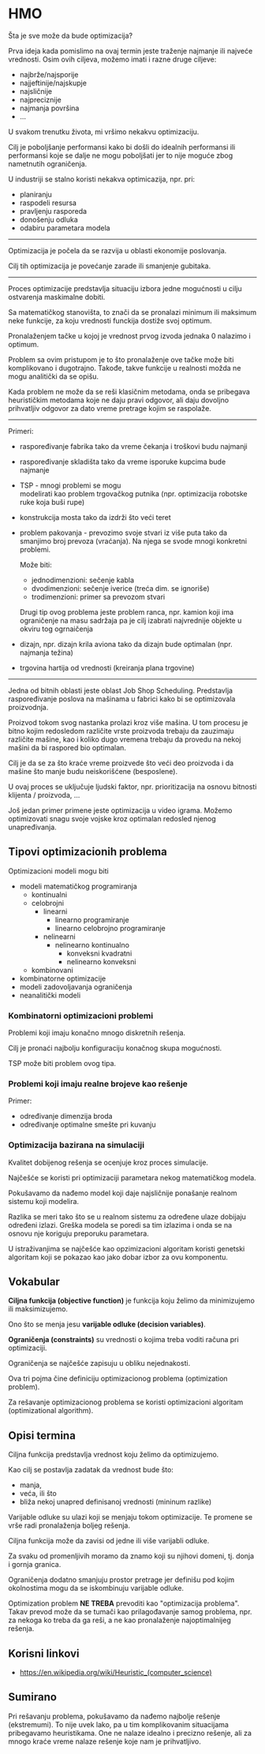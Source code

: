 # HMO

Šta je sve može da bude optimizacija?

Prva ideja kada pomislimo na ovaj 
termin jeste traženje najmanje ili 
najveće vrednosti. Osim ovih ciljeva,
možemo imati i razne druge ciljeve:
* najbrže/najsporije
* najjeftinije/najskupje
* najsličnije
* najpreciznije
* najmanja površina
* ...

U svakom trenutku života, mi vršimo 
nekakvu optimizaciju.

Cilj je poboljšanje performansi kako bi
došli do idealnih performansi ili 
performansi koje se dalje ne mogu 
poboljšati jer to nije moguće zbog 
nametnutih ograničenja.


U industriji se stalno koristi nekakva 
optimicazija, npr. pri:
* planiranju
* raspodeli resursa
* pravljenju rasporeda
* donošenju odluka
* odabiru parametara modela


---

Optimizacija je počela da se razvija u 
oblasti ekonomije poslovanja. 

Cilj tih optimizacija je povećanje 
zarade ili smanjenje gubitaka.


---

Proces optimizacije predstavlja 
situaciju izbora jedne mogućnosti u 
cilju ostvarenja maskimalne dobiti.


Sa matematičkog stanovišta, to znači da
se pronalazi minimum ili maksimum neke 
funkcije, za koju vrednosti funckija
dostiže svoj optimum.

Pronalaženjem tačke u kojoj je vrednost
prvog izvoda jednaka 0 nalazimo i 
optimum. 

Problem sa ovim pristupom je to što
pronalaženje ove tačke može biti
komplikovano i dugotrajno. Takođe,
takve funkcije u realnosti možda ne 
mogu analitički da se opišu.


Kada problem ne može da se reši 
klasičnim metodama, onda se pribegava
heurističkim metodama koje ne daju 
pravi odgovor, ali daju dovoljno
prihvatljiv odgovor za dato vreme
pretrage kojim se raspolaže.


---

Primeri:
* raspoređivanje fabrika tako da vreme
  čekanja i troškovi budu najmanji
* raspoređivanje skladišta tako da vreme
  isporuke kupcima bude najmanje
* TSP - mnogi problemi se mogu    
        modelirati kao problem 
        trgovačkog putnika
        (npr. optimizacija robotske
        ruke koja buši rupe)
* konstrukcija mosta tako da izdrži što
  veći teret
* problem pakovanja - prevozimo svoje
  stvari iz više puta tako da smanjimo 
  broj prevoza (vraćanja). Na njega 
  se svode mnogi konkretni problemi.

  Može biti:
  - jednodimenzioni: 
    sečenje kabla
  - dvodimenzioni: 
    sečenje iverice (treća dim. se 
    ignoriše)
  - trodimenzioni: primer sa prevozom stvari
 
  Drugi tip ovog problema jeste problem
  ranca, npr. kamion koji ima 
  ograničenje na masu sadržaja pa je 
  cilj izabrati najvrednije objekte u 
  okviru tog ogrnaičenja
* dizajn, npr. dizajn krila aviona tako
  da dizajn bude optimalan (npr. 
  najmanja težina)
* trgovina hartija od vrednosti 
  (kreiranja plana trgovine)

---

Jedna od bitnih oblasti jeste oblast
Job Shop Scheduling. Predstavlja 
raspoređivanje poslova na mašinama u
fabrici kako bi se optimizovala 
proizvodnja.


Proizvod tokom svog nastanka prolazi
kroz više mašina. U tom procesu je bitno
kojim redosledom različite vrste 
proizvoda trebaju da zauzimaju različite
mašine, kao i koliko dugo vremena 
trebaju da provedu na nekoj mašini da bi
raspored bio optimalan.

Cilj je da se za što kraće vreme 
proizvede što veći deo proizvoda i da
mašine što manje budu neiskorišćene
(besposlene).

U ovaj proces se uključuje ljudski 
faktor, npr. prioritizacija na osnovu 
bitnosti klijenta / proizvoda, ...


Još jedan primer primene jeste
optimizacija u video igrama. Možemo
optimizovati snagu svoje vojske kroz
optimalan redosled njenog unapređivanja.


## Tipovi optimizacionih problema

Optimizacioni modeli mogu biti
* modeli matematičkog programiranja
  - kontinualni
  - celobrojni
    * linearni
      - linearno programiranje
      - linearno celobrojno programiranje
    * nelinearni
      - nelinearno kontinualno
        * konveksni kvadratni
        * nelinearno konveksni
  - kombinovani
* kombinatorne optimizacije
* modeli zadovoljavanja ograničenja
* neanalitički modeli


### Kombinatorni optimizacioni problemi

Problemi koji imaju konačno mnogo 
diskretnih rešenja.

Cilj je pronaći najbolju konfiguraciju 
konačnog skupa mogućnosti.

TSP može biti problem ovog tipa.


### Problemi koji imaju realne brojeve kao rešenje

Primer: 
* određivanje dimenzija broda
* određivanje optimalne smešte pri
  kuvanju


### Optimizacija bazirana na simulaciji

Kvalitet dobijenog rešenja se ocenjuje
kroz proces simulacije.

Najčešće se koristi pri optimizaciji
parametara nekog matematičkog modela.

Pokušavamo da nađemo model koji daje
najsličnije ponašanje realnom sistemu
koji modelira.

Razlika se meri tako što se u realnom
sistemu za određene ulaze dobijaju
određeni izlazi. Greška modela se 
poredi sa tim izlazima i onda se na
osnovu nje koriguju preporuku parametara.


U istraživanjima se najčešće kao
opzimizacioni algoritam koristi 
genetski algoritam koji se pokazao
kao jako dobar izbor za ovu
komponentu.

## Vokabular

**Ciljna funkcija (objective function)**
je funkcija koju želimo da minimizujemo
ili maksimizujemo.

Ono što se menja jesu **varijable odluke
(decision variables)**.

**Ograničenja (constraints)** su 
vrednosti o kojima treba voditi računa 
pri optimizaciji.

Ograničenja se najčešće zapisuju u obliku nejednakosti.

Ova tri pojma čine definiciju 
optimizacionog problema (optimization
problem).


Za rešavanje optimizacionog problema se
koristi optimizacioni algoritam 
(optimizational algorithm).


## Opisi termina

Ciljna funkcija predstavlja vrednost koju želimo da optimizujemo.

Kao cilj se postavlja zadatak da vrednost bude što:
* manja,
* veća, ili što
* bliža nekoj unapred definisanoj vrednosti (mininum razlike)


Varijable odluke su ulazi koji se menjaju tokom optimizacije. 
Te promene se vrše radi pronalaženja boljeg rešenja.


Ciljna funkcija može da zavisi od jedne ili više varijabli odluke.


Za svaku od promenljivih moramo da znamo koji su njihovi domeni, tj.
donja i gornja granica.


Ograničenja dodatno smanjuju prostor pretrage jer definišu pod kojim
okolnostima mogu da se iskombinuju varijable odluke.


Optimization problem **NE TREBA** prevoditi kao "optimizacija problema".
Takav prevod može da se tumači kao prilagođavanje samog problema, npr. za
nekoga ko treba da ga reši, a ne kao pronalaženje najoptimalnijeg rešenja.



## Korisni linkovi

* https://en.wikipedia.org/wiki/Heuristic_(computer_science)


## Sumirano

Pri rešavanju problema, pokušavamo da nađemo najbolje rešenje (ekstremumi). To nije uvek lako, pa u tim komplikovanim
situacijama pribegavamo heuristikama. One ne nalaze idealno i precizno rešenje, ali za mnogo kraće vreme
nalaze rešenje koje nam je prihvatljivo.